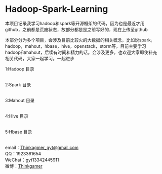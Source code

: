 # Hadoop-Spark-Learning
本项目记录我学习hadoop和spark等开源框架的代码，因为也是最近才用github，之前都是荒废状态，故部分都是是之前写好的，现在上传至github<br/>

本部分分为多个项目，会涉及目前比较火的大数据的相关概念，比如说spark，hadoop，mahout，hbase，hive，openstack，storm等，目前主要学习hadoop和mahout，后续有时间和精力的话，会涉及更多，也欢迎大家即使补充相关代码，大家一起学习，一起进步<br/>

1:Hadoop 目录<br><br>

2:Spark 目录<br><br>

3:Mahout 目录<br><br>

4:Hive 目录<br><br>

5:Hbase 目录<br><br>


email：Thinkagmer_gyt@gmail.com<br>
QQ：1923361654<br>
WeChat：gyt13342445911<br>
微博：<a href="http://weibo.com/234654758">Thinkgamer<a>
